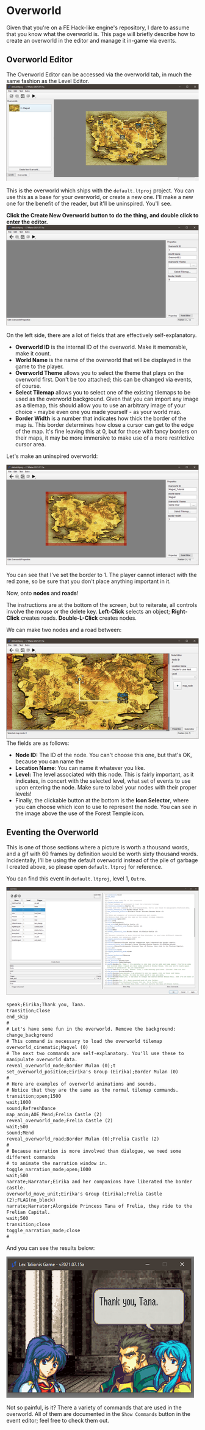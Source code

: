 # Overworld

Given that you're on a FE Hack-like engine's repository, I dare to assume that you know what the overworld is. This page will briefly describe how to create an overworld in the editor and manage it in-game via events.

## Overworld Editor

The Overworld Editor can be accessed via the overworld tab, in much the same fashion as the Level Editor. ![image](uploads/edad4c8f64a54802c54c9b855140e348/image.png)

This is the overworld which ships with the `default.ltproj` project. You can use this as a base for your overworld, or create a new one. I'll make a new one for the benefit of the reader, but it'll be uninspired. You'll see.

**Click the Create New Overworld button to do the thing, and double click to enter the editor.**![image](uploads/966be6434c52335802fbd598d1127e8c/image.png)

On the left side, there are a lot of fields that are effectively self-explanatory. 

* **Overworld ID** is the internal ID of the overworld. Make it memorable, make it count.
* **World Name** is the name of the overworld that will be displayed in the game to the player.
* **Overworld Theme** allows you to select the theme that plays on the overworld first. Don't be too attached; this can be changed via events, of course.
* **Select Tilemap** allows you to select one of the existing tilemaps to be used as the overworld background. Given that you can import any image as a tilemap, this should allow you to use an arbitrary image of your choice - maybe even one you made yourself - as your world map.
* **Border Width** is a number that indicates how thick the border of the map is. This border determines how close a cursor can get to the edge of the map. It's fine leaving this at 0, but for those with fancy borders on their maps, it may be more immersive to make use of a more restrictive cursor area.

Let's make an uninspired overworld:

![image](uploads/9050a8d141a2e012be237e046e0359d5/image.png)

You can see that I've set the border to 1. The player cannot interact with the red zone, so be sure that you don't place anything important in it.

Now, onto **nodes** and **roads**!

The instructions are at the bottom of the screen, but to reiterate, all controls involve the mouse or the delete key. **Left-Click** selects an object; **Right-Click** creates roads. **Double-L-Click** creates nodes.

We can make two nodes and a road between:

![image](uploads/fbfa86a4a241d67db23bcbbabae0e7b2/image.png)The fields are as follows:

* **Node ID:** The ID of the node. You can't choose this one, but that's OK, because you can name the
* **Location Name**: You can name it whatever you like.
* **Level:** The level associated with this node. This is fairly important, as it indicates, in concert with the selected level, what set of events to use upon entering the node. Make sure to label your nodes with their proper levels!
* Finally, the clickable button at the bottom is the **Icon Selector**, where you can choose which icon to use to represent the node. You can see in the image above the use of the Forest Temple icon.

## Eventing the Overworld

This is one of those sections where a picture is worth a thousand words, and a gif with 60 frames by definition would be worth sixty thousand words. Incidentally, I'll be using the default overworld instead of the pile of garbage I created above, so please open `default.ltproj` for reference.

You can find this event in `default.ltproj`, level 1, `Outro`.

![image](uploads/819842981dca08180d9e94733857eae9/image.png)

```
speak;Eirika;Thank you, Tana.
transition;Close
end_skip
#
# Let's have some fun in the overworld. Remove the background:
change_background
# This command is necessary to load the overworld tilemap
overworld_cinematic;Magvel (0)
# The next two commands are self-explanatory. You'll use these to manipulate overworld data.
reveal_overworld_node;Border Mulan (0);t
set_overworld_position;Eirika's Group (Eirika);Border Mulan (0)
#
# Here are examples of overworld animations and sounds.
# Notice that they are the same as the normal tilemap commands.
transition;open;1500
wait;1000
sound;RefreshDance
map_anim;AOE_Mend;Frelia Castle (2)
reveal_overworld_node;Frelia Castle (2)
wait;500
sound;Mend
reveal_overworld_road;Border Mulan (0);Frelia Castle (2)
#
# Because narration is more involved than dialogue, we need some different commands
# to animate the narration window in.
toggle_narration_mode;open;1000
wait;500
narrate;Narrator;Eirika and her companions have liberated the border castle.
overworld_move_unit;Eirika's Group (Eirika);Frelia Castle (2);FLAG(no_block)
narrate;Narrator;Alongside Princess Tana of Frelia, they ride to the Frelian Capital.
wait;500
transition;close
toggle_narration_mode;close
#
```

And you can see the results below:

![demo](uploads/974f5ebe183c3f763efa10ad660d5350/demo.gif)

Not so painful, is it? There a variety of commands that are used in the overworld. All of them are documented in the `Show Commands` button in the event editor; feel free to check them out.